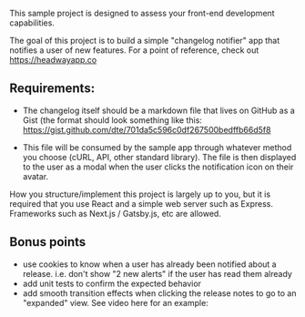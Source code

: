 This sample project is designed to assess your front-end development capabilities.

The goal of this project is to build a simple "changelog notifier" app that notifies a user of new features. For a point of reference, check out https://headwayapp.co

## Requirements:
- The changelog itself should be a markdown file that lives on GitHub as a Gist (the format should look something like this: https://gist.github.com/dte/701da5c596c0df267500bedffb66d5f8

- This file will be consumed by the sample app through whatever method you choose (cURL, API, other standard library). The file is then displayed to the user as a modal when the user clicks the notification icon on their avatar.

How you structure/implement this project is largely up to you, but it is required that you use React and a simple web server such as Express. Frameworks such as Next.js / Gatsby.js, etc are allowed.

## Bonus points
- use cookies to know when a user has already been notified about a release. i.e. don't show "2 new alerts" if the user has read them already
- add unit tests to confirm the expected behavior
- add smooth transition effects when clicking the release notes to go to an "expanded" view. See video here for an example:
